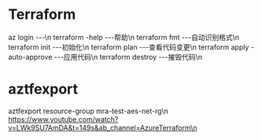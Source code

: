 # Terraform



 az login                         ---\n 
 terraform -help                  ---帮助\n
 terraform fmt                    ---自动识别格式\n
 terraform init                   ---初始化\n
 terraform plan                   ---查看代码变更\n
 terraform apply -auto-approve    ---应用代码\n
 terraform destroy                ---摧毁代码\n  


 # aztfexport
 aztfexport resource-group mra-test-aes-net-rg\n  
 https://www.youtube.com/watch?v=LWk9SU7AmDA&t=149s&ab_channel=AzureTerraform\n  
 



